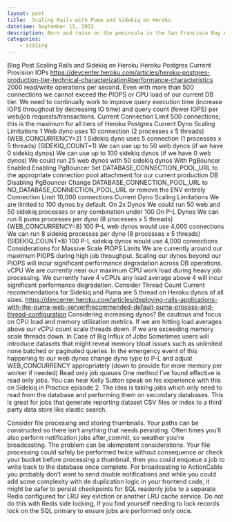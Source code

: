 ```yaml
---
layout: post
title:  Scaling Rails with Puma and Sidekiq on Heroku
datetime: September 11, 2022
description: Born and raise on the peninsula in the San Francisco Bay Area, I was fortunate to be exposed to both business and technology at a very young age. Video games were a huge influence on my interest in computers and programming. I used to play games like DOOM, Quake, Hexen, and Duke Nukem 3D at my dad's office with the tech support crew at the end of the work day. 
categories: 
    - scaling
---
```


Blog Post Scaling Rails and Sidekiq on Heroku
Heroku Postgres
Current Provision IOPs
https://devcenter.heroku.com/articles/heroku-postgres-production-tier-technical-characterization#performance-characteristics
2000 read/write operations per second. Even with more than 500 connections we cannot exceed the PIOPS or CPU load of our current DB tier. We need to continually work to improve query execution time (increase IOPS throughout by decreasing IO time) and query count (fewer IOPS) per web/job requests/transactions.
Current Connection Limit
500 connections; this is the maximum for all tiers of Heroku Postgres
Current Dyno Scaling Limitations
1 Web dyno uses 10 connection (2 processes x 5 threads) (WEB_CONCURRENCY=2)
1 Sidekiq dyno uses 5 connection (1 processes x 5 threads) (SIDEKIQ_COUNT=1)
We can use up to 50 web dynos (if we have 0 sidekiq dynos)
We can use up to 100 sidekiq dynos (if we have 0 web dynos)
We could run 25 web dynos with 50 sidekiq dynos
With PgBouncer Enabled
Enabling PgBouncer
Set DATABASE_CONNECTION_POOL_URL to the appropriate connection pool attachment for our current production DB
Disabling PgBouncer
Change DATABASE_CONNECTION_POOL_URL to NO_DATABASE_CONNECTION_POOL_URL or remove the ENV entirely
Connection Limit
10,000 connections
Current Dyno Scaling Limitations
We are limited to 100 dynos by default.
On 2x Dynos
We could run 50 web and 50 sidekiq processes or any combination under 100
On P-L Dynos
We can run 8 puma processes per dyno (8 processes x 5 threads) (WEB_CONCURRENCY=8)
100 P-L web dynos would use 4,000 connections
We can run 8 sidekiq processes per dyno (8 processes x 5 threads) (SIDEKIQ_COUNT=8)
100 P-L sidekiq dynos would use 4,000 connections
Considerations for Massive Scale
PIOPS Limits
We are currently around our maximum PIOPS during high job throughput. Scaling our dynos beyond our PIOPS will incur significant performance degradation across DB operations.
vCPU
We are currently near our maximum CPU work load during heavy job processing. We currently have 4 vCPUs any load average above 4 will incur significant performance degradation.
Consider Thread Count
Current recommendations for Sidekiq and Puma are 5 thread on Heroku dynos of all sizes.
https://devcenter.heroku.com/articles/deploying-rails-applications-with-the-puma-web-server#recommended-default-puma-process-and-thread-configuration
Considering increasing dynos?
Be cautious and focus on CPU load and memory utilization metrics.
If we are hitting load averages above our vCPU count scale threads down.
If we are exceeding memory scale threads down.
In Case of Big Influx of Jobs
Sometimes users will introduce datasets that might reveal memory bloat issues such as unlimited none batched or paginated queries. In the emergency event of this happening to our web dynos change dyno type to P-L and adjust WEB_CONCURRENCY appropriately (down to provide for more memory per worker if needed)
Read only job queues
One method I’ve found effective is read only jobs. You can hear Kelly Sutton speak on his experience with this on Sidekiq in Practice episode 2. The idea is taking jobs which only need to read from the database and performing them on secondary databases. This is great for jobs that generate reporting dataset CSV files or index to a third party data store like elastic search. 

Consider file processing and storing thumbnails. Your paths can be constructed so there isn’t anything that needs persisting.  Often times you’ll also perform notification jobs after_commit, so weather you’re broadcasting. The problem can be idempotent considerations. Your file processing could safely be performed twice without consequence or check your bucket before processing a thumbnail, then you could enqueue a job to write back to the database once complete. For broadcasting to ActionCable you probably don’t want to send double notifications and while you could add some complexity with de duplication logic in your frontend code, it might be safer to persist checkpoints for SQL readonly jobs to a separate Redis configured for LRU key eviction or another LRU cache service. Do not do this with Redis side locking, if you find yourself needing to lock records lock on the SQL primary to ensure jobs are performed only once. 

